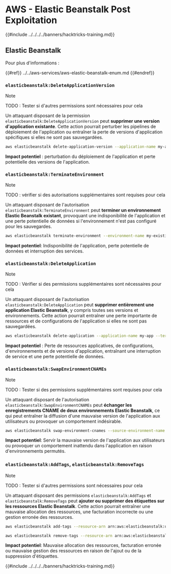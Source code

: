 # AWS - Elastic Beanstalk Post Exploitation

{{#include ../../../../banners/hacktricks-training.md}}

## Elastic Beanstalk

Pour plus d'informations :

{{#ref}}
../../aws-services/aws-elastic-beanstalk-enum.md
{{#endref}}

### `elasticbeanstalk:DeleteApplicationVersion`

> [!NOTE]
> TODO : Tester si d'autres permissions sont nécessaires pour cela

Un attaquant disposant de la permission `elasticbeanstalk:DeleteApplicationVersion` peut **supprimer une version d'application existante**. Cette action pourrait perturber les pipelines de déploiement de l'application ou entraîner la perte de versions d'application spécifiques si elles ne sont pas sauvegardées.
```bash
aws elasticbeanstalk delete-application-version --application-name my-app --version-label my-version
```
**Impact potentiel** : perturbation du déploiement de l'application et perte potentielle des versions de l'application.

### `elasticbeanstalk:TerminateEnvironment`

> [!NOTE]
> TODO : vérifier si des autorisations supplémentaires sont requises pour cela

Un attaquant disposant de l'autorisation `elasticbeanstalk:TerminateEnvironment` peut **terminer un environnement Elastic Beanstalk existant**, provoquant une indisponibilité de l'application et une perte potentielle de données si l'environnement n'est pas configuré pour les sauvegardes.
```bash
aws elasticbeanstalk terminate-environment --environment-name my-existing-env
```
**Impact potentiel**: Indisponibilité de l'application, perte potentielle de données et interruption des services.

### `elasticbeanstalk:DeleteApplication`

> [!NOTE]
> TODO : Vérifier si des permissions supplémentaires sont nécessaires pour cela

Un attaquant disposant de l'autorisation `elasticbeanstalk:DeleteApplication` peut **supprimer entièrement une application Elastic Beanstalk**, y compris toutes ses versions et environnements. Cette action pourrait entraîner une perte importante de ressources et de configurations de l'application si elles ne sont pas sauvegardées.
```bash
aws elasticbeanstalk delete-application --application-name my-app --terminate-env-by-force
```
**Impact potentiel** : Perte de ressources applicatives, de configurations, d'environnements et de versions d'application, entraînant une interruption de service et une perte potentielle de données.

### `elasticbeanstalk:SwapEnvironmentCNAMEs`

> [!NOTE]
> TODO : Tester si des permissions supplémentaires sont requises pour cela

Un attaquant disposant de l'autorisation `elasticbeanstalk:SwapEnvironmentCNAMEs` peut **échanger les enregistrements CNAME de deux environnements Elastic Beanstalk**, ce qui peut entraîner la diffusion d'une mauvaise version de l'application aux utilisateurs ou provoquer un comportement indésirable.
```bash
aws elasticbeanstalk swap-environment-cnames --source-environment-name my-env-1 --destination-environment-name my-env-2
```
**Impact potentiel**: Servir la mauvaise version de l'application aux utilisateurs ou provoquer un comportement inattendu dans l'application en raison d'environnements permutés.

### `elasticbeanstalk:AddTags`, `elasticbeanstalk:RemoveTags`

> [!NOTE]
> TODO : Tester si d'autres permissions sont nécessaires pour cela

Un attaquant disposant des permissions `elasticbeanstalk:AddTags` et `elasticbeanstalk:RemoveTags` peut **ajouter ou supprimer des étiquettes sur les ressources Elastic Beanstalk**. Cette action pourrait entraîner une mauvaise allocation des ressources, une facturation incorrecte ou une gestion erronée des ressources.
```bash
aws elasticbeanstalk add-tags --resource-arn arn:aws:elasticbeanstalk:us-west-2:123456789012:environment/my-app/my-env --tags Key=MaliciousTag,Value=1

aws elasticbeanstalk remove-tags --resource-arn arn:aws:elasticbeanstalk:us-west-2:123456789012:environment/my-app/my-env --tag-keys MaliciousTag
```
**Impact potentiel**: Mauvaise allocation des ressources, facturation erronée ou mauvaise gestion des ressources en raison de l'ajout ou de la suppression d'étiquettes.

{{#include ../../../../banners/hacktricks-training.md}}

